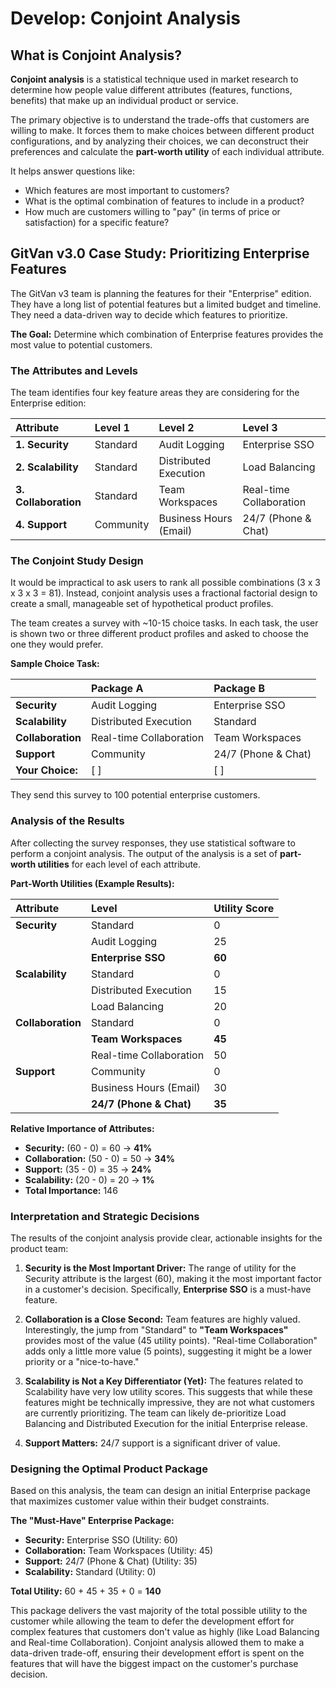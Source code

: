 # Develop: Conjoint Analysis

## What is Conjoint Analysis?

**Conjoint analysis** is a statistical technique used in market research to determine how people value different attributes (features, functions, benefits) that make up an individual product or service.

The primary objective is to understand the trade-offs that customers are willing to make. It forces them to make choices between different product configurations, and by analyzing their choices, we can deconstruct their preferences and calculate the **part-worth utility** of each individual attribute.

It helps answer questions like:

*   Which features are most important to customers?
*   What is the optimal combination of features to include in a product?
*   How much are customers willing to "pay" (in terms of price or satisfaction) for a specific feature?

## GitVan v3.0 Case Study: Prioritizing Enterprise Features

The GitVan v3 team is planning the features for their "Enterprise" edition. They have a long list of potential features but a limited budget and timeline. They need a data-driven way to decide which features to prioritize.

**The Goal:** Determine which combination of Enterprise features provides the most value to potential customers.

### The Attributes and Levels

The team identifies four key feature areas they are considering for the Enterprise edition:

| Attribute | Level 1 | Level 2 | Level 3 |
| :--- | :--- | :--- | :--- |
| **1. Security** | Standard | Audit Logging | Enterprise SSO |
| **2. Scalability** | Standard | Distributed Execution | Load Balancing |
| **3. Collaboration**| Standard | Team Workspaces | Real-time Collaboration |
| **4. Support** | Community | Business Hours (Email) | 24/7 (Phone & Chat) |

### The Conjoint Study Design

It would be impractical to ask users to rank all possible combinations (3 x 3 x 3 x 3 = 81). Instead, conjoint analysis uses a fractional factorial design to create a small, manageable set of hypothetical product profiles.

The team creates a survey with ~10-15 choice tasks. In each task, the user is shown two or three different product profiles and asked to choose the one they would prefer.

**Sample Choice Task:**

| | **Package A** | **Package B** |
| :--- | :--- | :--- |
| **Security** | Audit Logging | Enterprise SSO |
| **Scalability** | Distributed Execution | Standard |
| **Collaboration**| Real-time Collaboration | Team Workspaces |
| **Support** | Community | 24/7 (Phone & Chat) |
| **Your Choice:** | [ ] | [ ] |

They send this survey to 100 potential enterprise customers.

### Analysis of the Results

After collecting the survey responses, they use statistical software to perform a conjoint analysis. The output of the analysis is a set of **part-worth utilities** for each level of each attribute.

**Part-Worth Utilities (Example Results):**

| Attribute | Level | Utility Score |
| :--- | :--- | :--- |
| **Security** | Standard | 0 |
| | Audit Logging | 25 |
| | **Enterprise SSO** | **60** |
| **Scalability** | Standard | 0 |
| | Distributed Execution | 15 |
| | Load Balancing | 20 |
| **Collaboration**| Standard | 0 |
| | **Team Workspaces** | **45** |
| | Real-time Collaboration | 50 |
| **Support** | Community | 0 |
| | Business Hours (Email) | 30 |
| | **24/7 (Phone & Chat)** | **35** |

**Relative Importance of Attributes:**

*   **Security:** (60 - 0) = 60 -> **41%**
*   **Collaboration:** (50 - 0) = 50 -> **34%**
*   **Support:** (35 - 0) = 35 -> **24%**
*   **Scalability:** (20 - 0) = 20 -> **1%**
*   **Total Importance:** 146

### Interpretation and Strategic Decisions

The results of the conjoint analysis provide clear, actionable insights for the product team:

1.  **Security is the Most Important Driver:** The range of utility for the Security attribute is the largest (60), making it the most important factor in a customer's decision. Specifically, **Enterprise SSO** is a must-have feature.

2.  **Collaboration is a Close Second:** Team features are highly valued. Interestingly, the jump from "Standard" to **"Team Workspaces"** provides most of the value (45 utility points). "Real-time Collaboration" adds only a little more value (5 points), suggesting it might be a lower priority or a "nice-to-have."

3.  **Scalability is Not a Key Differentiator (Yet):** The features related to Scalability have very low utility scores. This suggests that while these features might be technically impressive, they are not what customers are currently prioritizing. The team can likely de-prioritize Load Balancing and Distributed Execution for the initial Enterprise release.

4.  **Support Matters:** 24/7 support is a significant driver of value.

### Designing the Optimal Product Package

Based on this analysis, the team can design an initial Enterprise package that maximizes customer value within their budget constraints.

**The "Must-Have" Enterprise Package:**

*   **Security:** Enterprise SSO (Utility: 60)
*   **Collaboration:** Team Workspaces (Utility: 45)
*   **Support:** 24/7 (Phone & Chat) (Utility: 35)
*   **Scalability:** Standard (Utility: 0)

**Total Utility:** 60 + 45 + 35 + 0 = **140**

This package delivers the vast majority of the total possible utility to the customer while allowing the team to defer the development effort for complex features that customers don't value as highly (like Load Balancing and Real-time Collaboration). Conjoint analysis allowed them to make a data-driven trade-off, ensuring their development effort is spent on the features that will have the biggest impact on the customer's purchase decision.
